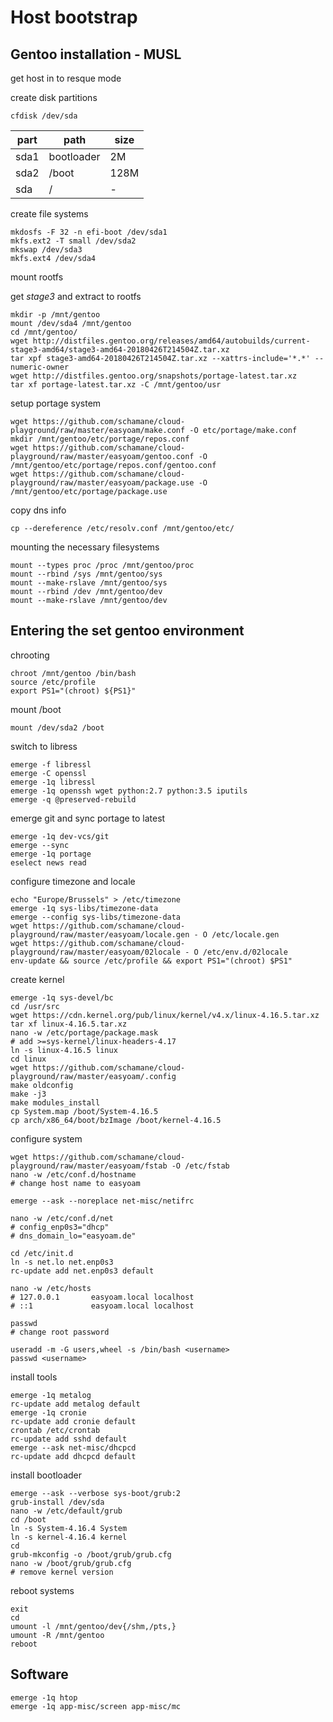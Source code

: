 # Host bootstrap

## Gentoo installation - MUSL

get host in to resque mode

create disk partitions

``
cfdisk /dev/sda
``

| part | path  | size  |
| ---- | ----- | ----- |
| sda1 | bootloader | 2M  |
| sda2 | /boot     | 128M     |
| sda  | / | - |

create file systems

```
mkdosfs -F 32 -n efi-boot /dev/sda1
mkfs.ext2 -T small /dev/sda2
mkswap /dev/sda3
mkfs.ext4 /dev/sda4
```

mount rootfs

get *stage3* and extract to rootfs

```
mkdir -p /mnt/gentoo
mount /dev/sda4 /mnt/gentoo
cd /mnt/gentoo/
wget http://distfiles.gentoo.org/releases/amd64/autobuilds/current-stage3-amd64/stage3-amd64-20180426T214504Z.tar.xz
tar xpf stage3-amd64-20180426T214504Z.tar.xz --xattrs-include='*.*' --numeric-owner
wget http://distfiles.gentoo.org/snapshots/portage-latest.tar.xz
tar xf portage-latest.tar.xz -C /mnt/gentoo/usr
```

setup portage system

```
wget https://github.com/schamane/cloud-playground/raw/master/easyoam/make.conf -O etc/portage/make.conf
mkdir /mnt/gentoo/etc/portage/repos.conf
wget https://github.com/schamane/cloud-playground/raw/master/easyoam/gentoo.conf -O /mnt/gentoo/etc/portage/repos.conf/gentoo.conf
wget https://github.com/schamane/cloud-playground/raw/master/easyoam/package.use -O /mnt/gentoo/etc/portage/package.use
```

copy dns info

``
cp --dereference /etc/resolv.conf /mnt/gentoo/etc/
``

mounting the necessary filesystems

```
mount --types proc /proc /mnt/gentoo/proc
mount --rbind /sys /mnt/gentoo/sys
mount --make-rslave /mnt/gentoo/sys
mount --rbind /dev /mnt/gentoo/dev
mount --make-rslave /mnt/gentoo/dev
```

## Entering the set gentoo environment

chrooting

```
chroot /mnt/gentoo /bin/bash
source /etc/profile
export PS1="(chroot) ${PS1}"
```

mount /boot

``
mount /dev/sda2 /boot
``

switch to libress

```
emerge -f libressl
emerge -C openssl
emerge -1q libressl
emerge -1q openssh wget python:2.7 python:3.5 iputils
emerge -q @preserved-rebuild
```

emerge git and sync portage to latest

```
emerge -1q dev-vcs/git
emerge --sync
emerge -1q portage
eselect news read
```

configure timezone and locale

```
echo "Europe/Brussels" > /etc/timezone
emerge -1q sys-libs/timezone-data
emerge --config sys-libs/timezone-data
wget https://github.com/schamane/cloud-playground/raw/master/easyoam/locale.gen - O /etc/locale.gen
wget https://github.com/schamane/cloud-playground/raw/master/easyoam/02locale - O /etc/env.d/02locale
env-update && source /etc/profile && export PS1="(chroot) $PS1"
```

create kernel

```
emerge -1q sys-devel/bc
cd /usr/src
wget https://cdn.kernel.org/pub/linux/kernel/v4.x/linux-4.16.5.tar.xz
tar xf linux-4.16.5.tar.xz
nano -w /etc/portage/package.mask
# add >=sys-kernel/linux-headers-4.17
ln -s linux-4.16.5 linux
cd linux
wget https://github.com/schamane/cloud-playground/raw/master/easyoam/.config
make oldconfig
make -j3
make modules_install
cp System.map /boot/System-4.16.5
cp arch/x86_64/boot/bzImage /boot/kernel-4.16.5
```

configure system

```
wget https://github.com/schamane/cloud-playground/raw/master/easyoam/fstab -O /etc/fstab
nano -w /etc/conf.d/hostname
# change host name to easyoam

emerge --ask --noreplace net-misc/netifrc

nano -w /etc/conf.d/net
# config_enp0s3="dhcp"
# dns_domain_lo="easyoam.de"

cd /etc/init.d
ln -s net.lo net.enp0s3
rc-update add net.enp0s3 default

nano -w /etc/hosts
# 127.0.0.1       easyoam.local localhost
# ::1             easyoam.local localhost

passwd
# change root password

useradd -m -G users,wheel -s /bin/bash <username>
passwd <username>
```

install tools

```
emerge -1q metalog
rc-update add metalog default
emerge -1q cronie
rc-update add cronie default
crontab /etc/crontab
rc-update add sshd default
emerge --ask net-misc/dhcpcd
rc-update add dhcpcd default
```

install bootloader

```
emerge --ask --verbose sys-boot/grub:2
grub-install /dev/sda
nano -w /etc/default/grub
cd /boot
ln -s System-4.16.4 System
ln -s kernel-4.16.4 kernel
cd
grub-mkconfig -o /boot/grub/grub.cfg
nano -w /boot/grub/grub.cfg
# remove kernel version
```

reboot systems
```
exit
cd
umount -l /mnt/gentoo/dev{/shm,/pts,}
umount -R /mnt/gentoo
reboot
```

## Software
```
emerge -1q htop
emerge -1q app-misc/screen app-misc/mc
```
